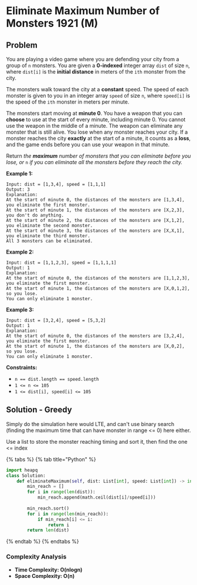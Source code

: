 # Eliminate Maximum Number of Monsters 1921 (M)

## Problem

You are playing a video game where you are defending your city from a group of `n` monsters. You are given a **0-indexed** integer array `dist` of size `n`, where `dist[i]` is the **initial distance** in meters of the `ith` monster from the city.

The monsters walk toward the city at a **constant** speed. The speed of each monster is given to you in an integer array `speed` of size `n`, where `speed[i]` is the speed of the `ith` monster in meters per minute.

The monsters start moving at **minute 0**. You have a weapon that you can **choose** to use at the start of every minute, including minute 0. You cannot use the weapon in the middle of a minute. The weapon can eliminate any monster that is still alive. You lose when any monster reaches your city. If a monster reaches the city **exactly** at the start of a minute, it counts as a **loss**, and the game ends before you can use your weapon in that minute.

Return _the **maximum** number of monsters that you can eliminate before you lose, or_ `n` _if you can eliminate all the monsters before they reach the city._

**Example 1:**

```
Input: dist = [1,3,4], speed = [1,1,1]
Output: 3
Explanation:
At the start of minute 0, the distances of the monsters are [1,3,4], you eliminate the first monster.
At the start of minute 1, the distances of the monsters are [X,2,3], you don't do anything.
At the start of minute 2, the distances of the monsters are [X,1,2], you eliminate the second monster.
At the start of minute 3, the distances of the monsters are [X,X,1], you eliminate the third monster.
All 3 monsters can be eliminated.
```

**Example 2:**

```
Input: dist = [1,1,2,3], speed = [1,1,1,1]
Output: 1
Explanation:
At the start of minute 0, the distances of the monsters are [1,1,2,3], you eliminate the first monster.
At the start of minute 1, the distances of the monsters are [X,0,1,2], so you lose.
You can only eliminate 1 monster.
```

**Example 3:**

```
Input: dist = [3,2,4], speed = [5,3,2]
Output: 1
Explanation:
At the start of minute 0, the distances of the monsters are [3,2,4], you eliminate the first monster.
At the start of minute 1, the distances of the monsters are [X,0,2], so you lose.
You can only eliminate 1 monster.
```

**Constraints:**

* `n == dist.length == speed.length`
* `1 <= n <= 105`
* `1 <= dist[i], speed[i] <= 105`

## Solution - Greedy

Simply do the simulation here would LTE, and can't use binary search (finding the maximum time that can have monster in range <= 0) here either.

Use a list to store the monster reaching timing and sort it, then find the one <= index

{% tabs %}
{% tab title="Python" %}
```python
import heapq
class Solution:
    def eliminateMaximum(self, dist: List[int], speed: List[int]) -> int:
        min_reach = []
        for i in range(len(dist)):
            min_reach.append(math.ceil(dist[i]/speed[i]))
        
        min_reach.sort()
        for i in range(len(min_reach)):
            if min_reach[i] <= i:
                return i
        return len(dist)
```
{% endtab %}
{% endtabs %}

### Complexity Analysis

* **Time Complexity: O(nlogn)**
* **Space Complexity: O(n)**
